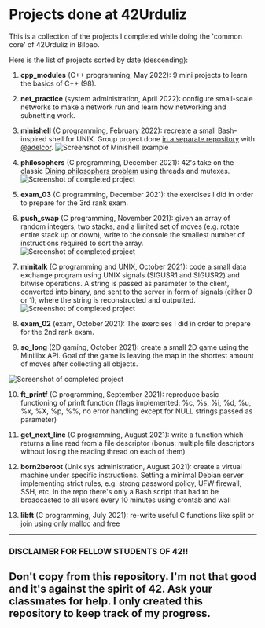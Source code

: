 # Projects done at 42Urduliz

This is a collection of the projects I completed while doing the 'common core' of 42Urduliz in Bilbao.

Here is the list of projects sorted by date (descending):
1. **cpp_modules** (C++ programming, May 2022): 9 mini projects to learn the basics of C++ (98).

2. **net_practice** (system administration, April 2022): configure small-scale networks to make a network run and learn how networking and subnetting work.

3. **minishell** (C programming, February 2022): recreate a small Bash-inspired shell for UNIX. Group project done [in a separate repository](https://github.com/nicolasgasco/42_minishell) with [@adelcor](https://github.com/adelcor).
![Screenshot of Minishell example](https://res.cloudinary.com/ngasco/image/upload/v1649785877/42/minishell/Screenshot_from_2022-04-12_19-47-39_isuenb.png
 "Screenshot of Minishell example")

4. **philosophers** (C programming, December 2021): 42's take on the classic [Dining philosophers problem](https://en.wikipedia.org/wiki/Dining_philosophers_problem) using threads and mutexes.
![Screenshot of completed project](https://res.cloudinary.com/ngasco/image/upload/v1639432723/42/Screenshot_from_2021-12-13_22-57-45_jy9pa7.png "Screenshot of Philosophers")

5. **exam_03** (C programming, December 2021): the exercises I did in order to prepare for the 3rd rank exam.

6. **push_swap** (C programming, November 2021): given an array of random integers, two stacks, and a limited set of moves (e.g. rotate entire stack up or down), write to the console the smallest number of instructions required to sort the array.
![Screenshot of completed project](https://res.cloudinary.com/ngasco/image/upload/v1637695175/42/Screenshot_from_2021-11-23_20-19-22_itr7wd.png "Screenshot of Push_swap")

7. **minitalk** (C programming and UNIX, October 2021): code a small data exchange program using UNIX signals (SIGUSR1 and SIGUSR2) and bitwise operations. A string is passed as parameter to the client, converted into binary, and sent to the server in form of signals (either 0 or 1), where the string is reconstructed and outputted. 
![Screenshot of completed project](https://res.cloudinary.com/ngasco/image/upload/v1635067508/42/Screenshot_from_2021-10-24_11-22-56_mfbq1j.png "Screenshot of Minitalk")

8. **exam_02** (exam, October 2021): The exercises I did in order to prepare for the 2nd rank exam.

9. **so_long** (2D gaming, October 2021): create a small 2D game using the Minilibx API. Goal of the game is leaving the map in the shortest amount of moves after collecting all objects.

![Screenshot of completed project](https://res.cloudinary.com/ngasco/image/upload/v1633638518/42/Screenshot_from_2021-10-07_22-25-25_iirvcu.png "Screenshot of 42 Escape")

10. **ft_printf** (C programming, September 2021): reproduce basic functioning of prinft function (flags implemented: %c, %s, %i, %d, %u, %x, %X, %p, %%, no error handling except for NULL strings passed as parameter)

11. **get_next_line** (C programming, August 2021): write a function which returns a line read from a file descriptor (bonus: multiple file descriptors without losing the reading thread on each of them)

12. **born2beroot** (Unix sys administration, August 2021): create a virtual machine under specific instructions. Setting a minimal Debian server implementing strict rules, e.g. strong password policy, UFW firewall, SSH, etc. In the repo there's only a Bash script that had to be broadcasted to all users every 10 minutes using crontab and wall

13. **libft** (C programming, July 2021): re-write useful C functions like split or join using only malloc and free


---
### DISCLAIMER FOR FELLOW STUDENTS OF 42!!

Don't copy from this repository. I'm not that good and it's against the spirit of 42. Ask your classmates for help. I only created this repository to keep track of my progress.
---
